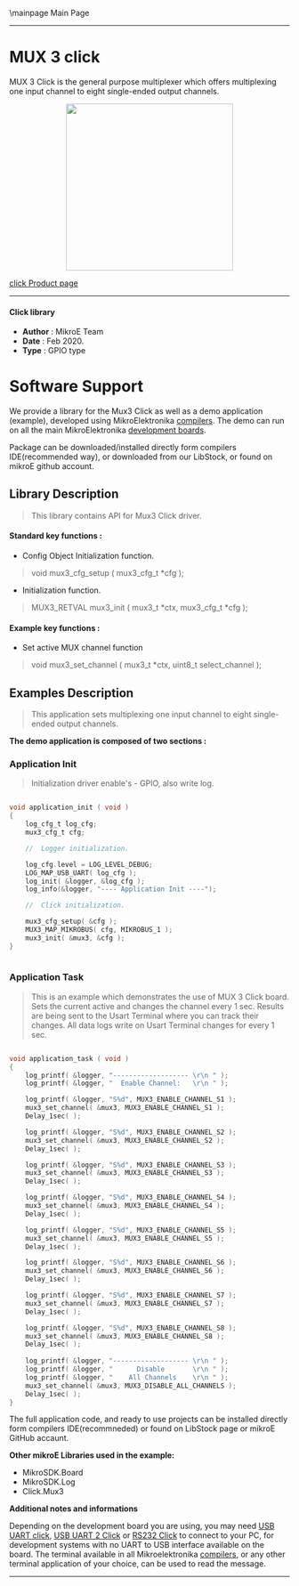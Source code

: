 \mainpage Main Page
 
---
# MUX 3 click

MUX 3 Click is the general purpose multiplexer which offers multiplexing one input channel to eight single-ended output channels. 

<p align="center">
  <img src="https://download.mikroe.com/images/click_for_ide/mux3_click.png" height=300px>
</p>

[click Product page](<https://www.mikroe.com/mux-3-click>)

---


#### Click library 

- **Author**        : MikroE Team
- **Date**          : Feb 2020.
- **Type**          : GPIO type


# Software Support

We provide a library for the Mux3 Click 
as well as a demo application (example), developed using MikroElektronika 
[compilers](https://shop.mikroe.com/compilers). 
The demo can run on all the main MikroElektronika [development boards](https://shop.mikroe.com/development-boards).

Package can be downloaded/installed directly form compilers IDE(recommended way), or downloaded from our LibStock, or found on mikroE github account. 

## Library Description

> This library contains API for Mux3 Click driver.

#### Standard key functions :

- Config Object Initialization function.
> void mux3_cfg_setup ( mux3_cfg_t *cfg ); 
 
- Initialization function.
> MUX3_RETVAL mux3_init ( mux3_t *ctx, mux3_cfg_t *cfg );


#### Example key functions :

- Set active MUX channel function
> void mux3_set_channel ( mux3_t *ctx, uint8_t select_channel );

## Examples Description

> This application sets multiplexing one input channel to eight single-ended output channels. 

**The demo application is composed of two sections :**

### Application Init 

> Initialization driver enable's - GPIO, also write log.

```c

void application_init ( void )
{
    log_cfg_t log_cfg;
    mux3_cfg_t cfg;

    //  Logger initialization.

    log_cfg.level = LOG_LEVEL_DEBUG;
    LOG_MAP_USB_UART( log_cfg );
    log_init( &logger, &log_cfg );
    log_info(&logger, "---- Application Init ----");

    //  Click initialization.

    mux3_cfg_setup( &cfg );
    MUX3_MAP_MIKROBUS( cfg, MIKROBUS_1 );
    mux3_init( &mux3, &cfg );
}
  
```

### Application Task

> This is an example which demonstrates the use of MUX 3 Click board.
> Sets the current active and changes the channel every 1 sec.
> Results are being sent to the Usart Terminal where you can track their changes.
> All data logs write on Usart Terminal changes for every 1 sec.

```c

void application_task ( void )
{
    log_printf( &logger, "------------------- \r\n " );
    log_printf( &logger, "  Enable Channel:   \r\n " );

    log_printf( &logger, "S%d", MUX3_ENABLE_CHANNEL_S1 );
    mux3_set_channel( &mux3, MUX3_ENABLE_CHANNEL_S1 );
    Delay_1sec( );

    log_printf( &logger, "S%d", MUX3_ENABLE_CHANNEL_S2 );
    mux3_set_channel( &mux3, MUX3_ENABLE_CHANNEL_S2 );
    Delay_1sec( );

    log_printf( &logger, "S%d", MUX3_ENABLE_CHANNEL_S3 );
    mux3_set_channel( &mux3, MUX3_ENABLE_CHANNEL_S3 );
    Delay_1sec( );

    log_printf( &logger, "S%d", MUX3_ENABLE_CHANNEL_S4 );
    mux3_set_channel( &mux3, MUX3_ENABLE_CHANNEL_S4 );
    Delay_1sec( );

    log_printf( &logger, "S%d", MUX3_ENABLE_CHANNEL_S5 );
    mux3_set_channel( &mux3, MUX3_ENABLE_CHANNEL_S5 );
    Delay_1sec( );

    log_printf( &logger, "S%d", MUX3_ENABLE_CHANNEL_S6 );
    mux3_set_channel( &mux3, MUX3_ENABLE_CHANNEL_S6 );
    Delay_1sec( );

    log_printf( &logger, "S%d", MUX3_ENABLE_CHANNEL_S7 );
    mux3_set_channel( &mux3, MUX3_ENABLE_CHANNEL_S7 );
    Delay_1sec( );

    log_printf( &logger, "S%d", MUX3_ENABLE_CHANNEL_S8 );
    mux3_set_channel( &mux3, MUX3_ENABLE_CHANNEL_S8 );
    Delay_1sec( );
    
    log_printf( &logger, "------------------- \r\n " );
    log_printf( &logger, "      Disable       \r\n " );
    log_printf( &logger, "    All Channels    \r\n " );
    mux3_set_channel( &mux3, MUX3_DISABLE_ALL_CHANNELS );
    Delay_1sec( );
}  

```

The full application code, and ready to use projects can be  installed directly form compilers IDE(recommneded) or found on LibStock page or mikroE GitHub accaunt.

**Other mikroE Libraries used in the example:** 

- MikroSDK.Board
- MikroSDK.Log
- Click.Mux3

**Additional notes and informations**

Depending on the development board you are using, you may need 
[USB UART click](https://shop.mikroe.com/usb-uart-click), 
[USB UART 2 Click](https://shop.mikroe.com/usb-uart-2-click) or 
[RS232 Click](https://shop.mikroe.com/rs232-click) to connect to your PC, for 
development systems with no UART to USB interface available on the board. The 
terminal available in all Mikroelektronika 
[compilers](https://shop.mikroe.com/compilers), or any other terminal application 
of your choice, can be used to read the message.



---
